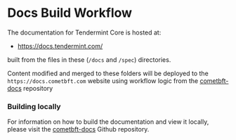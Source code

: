 # Docs Build Workflow

The documentation for Tendermint Core is hosted at:

- <https://docs.tendermint.com/>

built from the files in these (`/docs` and `/spec`) directories.

Content modified and merged to these folders will be deployed to the `https://docs.cometbft.com` website using workflow logic from the [cometbft-docs](https://github.com/cometbft/cometbft-docs) repository

### Building locally

For information on how to build the documentation and view it locally, please visit the [cometbft-docs](https://github.com/cometbft/cometbft-docs) Github repository.
